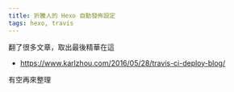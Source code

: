 ```yaml
---
title: 折騰人的 Hexo 自動發佈設定
tags: hexo, travis
---
```



翻了很多文章，取出最後精華在這

- https://www.karlzhou.com/2016/05/28/travis-ci-deploy-blog/


有空再來整理


